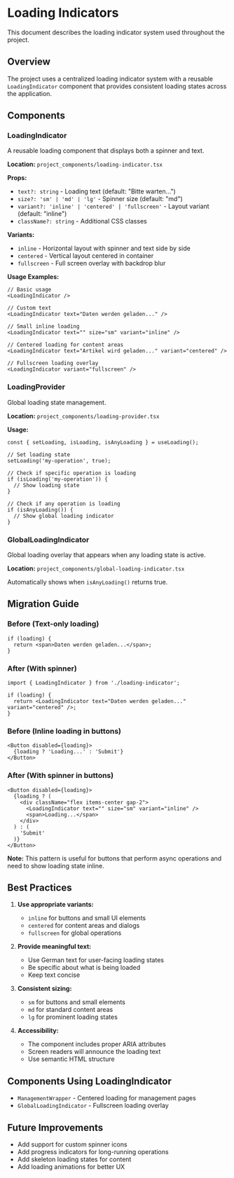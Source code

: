 # Loading Indicators

This document describes the loading indicator system used throughout the project.

## Overview

The project uses a centralized loading indicator system with a reusable `LoadingIndicator` component that provides consistent loading states across the application.

## Components

### LoadingIndicator

A reusable loading component that displays both a spinner and text.

**Location:** `project_components/loading-indicator.tsx`

**Props:**
- `text?: string` - Loading text (default: "Bitte warten...")
- `size?: 'sm' | 'md' | 'lg'` - Spinner size (default: "md")
- `variant?: 'inline' | 'centered' | 'fullscreen'` - Layout variant (default: "inline")
- `className?: string` - Additional CSS classes

**Variants:**
- `inline` - Horizontal layout with spinner and text side by side
- `centered` - Vertical layout centered in container
- `fullscreen` - Full screen overlay with backdrop blur

**Usage Examples:**

```tsx
// Basic usage
<LoadingIndicator />

// Custom text
<LoadingIndicator text="Daten werden geladen..." />

// Small inline loading
<LoadingIndicator text="" size="sm" variant="inline" />

// Centered loading for content areas
<LoadingIndicator text="Artikel wird geladen..." variant="centered" />

// Fullscreen loading overlay
<LoadingIndicator variant="fullscreen" />
```

### LoadingProvider

Global loading state management.

**Location:** `project_components/loading-provider.tsx`

**Usage:**
```tsx
const { setLoading, isLoading, isAnyLoading } = useLoading();

// Set loading state
setLoading('my-operation', true);

// Check if specific operation is loading
if (isLoading('my-operation')) {
  // Show loading state
}

// Check if any operation is loading
if (isAnyLoading()) {
  // Show global loading indicator
}
```

### GlobalLoadingIndicator

Global loading overlay that appears when any loading state is active.

**Location:** `project_components/global-loading-indicator.tsx`

Automatically shows when `isAnyLoading()` returns true.

## Migration Guide

### Before (Text-only loading)
```tsx
if (loading) {
  return <span>Daten werden geladen...</span>;
}
```

### After (With spinner)
```tsx
import { LoadingIndicator } from './loading-indicator';

if (loading) {
  return <LoadingIndicator text="Daten werden geladen..." variant="centered" />;
}
```

### Before (Inline loading in buttons)
```tsx
<Button disabled={loading}>
  {loading ? 'Loading...' : 'Submit'}
</Button>
```

### After (With spinner in buttons)
```tsx
<Button disabled={loading}>
  {loading ? (
    <div className="flex items-center gap-2">
      <LoadingIndicator text="" size="sm" variant="inline" />
      <span>Loading...</span>
    </div>
  ) : (
    'Submit'
  )}
</Button>
```

**Note:** This pattern is useful for buttons that perform async operations and need to show loading state inline.

## Best Practices

1. **Use appropriate variants:**
   - `inline` for buttons and small UI elements
   - `centered` for content areas and dialogs
   - `fullscreen` for global operations

2. **Provide meaningful text:**
   - Use German text for user-facing loading states
   - Be specific about what is being loaded
   - Keep text concise

3. **Consistent sizing:**
   - `sm` for buttons and small elements
   - `md` for standard content areas
   - `lg` for prominent loading states

4. **Accessibility:**
   - The component includes proper ARIA attributes
   - Screen readers will announce the loading text
   - Use semantic HTML structure

## Components Using LoadingIndicator

- `ManagementWrapper` - Centered loading for management pages
- `GlobalLoadingIndicator` - Fullscreen loading overlay

## Future Improvements

- Add support for custom spinner icons
- Add progress indicators for long-running operations
- Add skeleton loading states for content
- Add loading animations for better UX 
